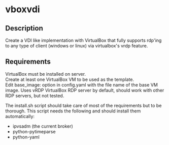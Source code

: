 # vboxvdi

## Description

Create a VDI like implementation with VirtualBox that fully supports 
rdp'ing to any type of client (windows or linux) via virtualbox's vrdp
feature.


## Requirements
VirtualBox must be installed on server.   
Create at least one VirtualBox VM to be used as the template.     
Edit base_image: option in config.yaml with the file name of the base VM image.
Uses vRDP VirtualBox RDP server by default, should work with other RDP servers, but not tested.   

The install.sh script should take care of most of the requirements but to be thorough.  This script needs the following and should install them automatically:
 
 - ipvsadm (the current broker)
 - python-pytimeparse
 - python-yaml



